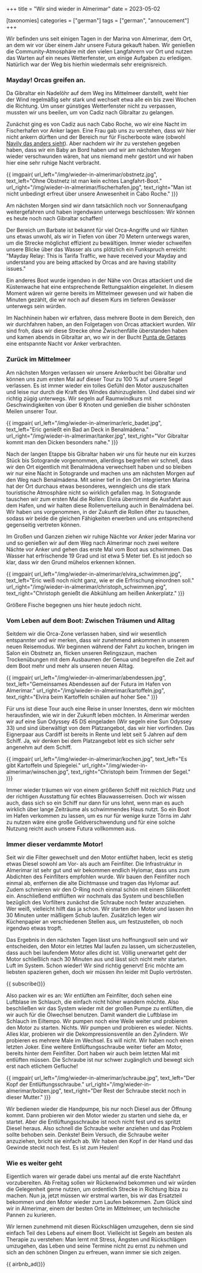 +++
title = "Wir sind wieder in Almerimar"
date = 2023-05-02

[taxonomies]
categories = ["german"]
tags = ["german", "annoucement"]
+++

Wir befinden uns seit einigen Tagen in der Marina von Almerimar, dem Ort, an dem wir vor über einem Jahr unsere Futura gekauft haben. Wir genießen die Community-Atmosphäre mit den vielen Langfahrern vor Ort und nutzen das Warten auf ein neues Wetterfenster, um einige Aufgaben zu erledigen. Natürlich war der Weg bis hierhin wiedermals sehr ereignisreich.

<!-- more -->

### Mayday! Orcas greifen an.

Da Gibraltar ein Nadelöhr auf dem Weg ins Mittelmeer darstellt, weht hier der Wind regelmäßig sehr stark und wechselt etwa alle ein bis zwei Wochen die Richtung. Um unser günstiges Wetterfenster nicht zu verpassen, mussten wir uns beeilen, um von Cadiz nach Gibraltar zu gelangen.

Zunächst ging es von Cadiz aus nach Cabo Roche, wo wir eine Nacht im Fischerhafen vor Anker lagen. Eine Frau gab uns zu verstehen, dass wir hier nicht ankern dürften und der Bereich nur für Fischerboote wäre (obwohl [Navily das anders sieht](https://www.navily.com/mouillage/cabo-roche/55883)). Aber nachdem wir ihr zu verstehen gegeben haben, dass wir ein Baby an Bord haben und wir am nächsten Morgen wieder verschwunden wären, hat uns niemand mehr gestört und wir haben hier eine sehr ruhige Nacht verbracht.

{{ imgpair(
  url_left="/img/wieder-in-almerimar/obstnetz.jpg",
  text_left="Ohne Obstnetz ist man kein echtes Langfahrt-Boot."
  url_right="/img/wieder-in-almerimar/fischerhafen.jpg",
  text_right="Man ist nicht unbedingt erfreut über unsere Anwesenheit in Cabo Roche."
)}}


Am nächsten Morgen sind wir dann tatsächlich noch vor Sonnenaufgang weitergefahren und haben irgendwann unterwegs beschlossen: Wir können es heute noch nach Gibraltar schaffen!

Der Bereich um Barbate ist bekannt für viel Orca-Angriffe und wir fühlten uns etwas unwohl, als wir in Tiefen von über 70 Metern unterwegs waren, um die Strecke möglichst effizient zu bewältigen. Immer wieder schweifen unsere Blicke über das Wasser als uns plötzlich ein Funkspruch erreicht: "Mayday Relay: This is Tarifa Traffic, we have received your Mayday and understand you are being attacked by Orcas and are having stability issues."

Ein anderes Boot wurde irgendwo in der Nähe von Orcas attackiert und die Küstenwache hat eine entsprechende Rettungsaktion eingeleitet. In diesem Moment wären wir gerne bereits im Mittelmeer gewesen und wir haben die Minuten gezählt, die wir noch auf diesem Kurs im tieferen Gewässer unterwegs sein würden.

Im Nachhinein haben wir erfahren, dass mehrere Boote in dem Bereich, den wir durchfahren haben, an den Folgetagen von Orcas attackiert wurden. Wir sind froh, dass wir diese Strecke ohne Zwischenfälle überstanden haben und kamen abends in Gibraltar an, wo wir in der Bucht [Punta de Getares](https://www.navily.com/mouillage/punta-de-getares/43802) eine entspannte Nacht vor Anker verbrachten.

### Zurück im Mittelmeer

Am nächsten Morgen verlassen wir unsere Ankerbucht bei Gibraltar und können uns zum ersten Mal auf dieser Tour zu 100 % auf unsere Segel verlassen. Es ist immer wieder ein tolles Gefühl den Motor auszuschalten und leise nur durch die Kraft des Windes dahinzugleiten. Und dabei sind wir richtig zügig unterwegs. Wir segeln auf Raumwindkurs mit Geschwindigkeiten von über 6 Knoten und genießen die bisher schönsten Meilen unserer Tour.

{{ imgpair(
  url_left="/img/wieder-in-almerimar/eric_badet.jpg",
  text_left="Eric genießt ein Bad an Deck in Benalmádena."
  url_right="/img/wieder-in-almerimar/tanker.jpg",
  text_right="Vor Gibraltar kommt man den Dicken besonders nahe."
)}}


Nach der langen Etappe bis Gibraltar haben wir uns für heute nur ein kurzes Stück bis Sotogrande vorgenommen, allerdings begreifen wir schnell, dass wir den Ort eigentlich mit Benalmádena verwechselt haben und so bleiben wir nur eine Nacht in Sotogrande und machen uns am nächsten Morgen auf den Weg nach Benalmádena. Mit seiner tief in den Ort integrierten Marina hat der Ort durchaus etwas besonderes, wenngleich uns die stark touristische Atmosphäre nicht so wirklich gefallen mag. In Sotogrande tauschen wir zum ersten Mal die Rollen: Elvira übernimmt die Ausfahrt aus dem Hafen, und wir halten diese Rollenverteilung auch in Benalmádena bei. Wir haben uns vorgenommen, in der Zukunft die Rollen öfter zu tauschen, sodass wir beide die gleichen Fähigkeiten erwerben und uns entsprechend gegenseitig vertreten können.

Im Großen und Ganzen ziehen wir ruhige Nächte vor Anker jeder Marina vor und so genießen wir auf dem Weg nach Almerimar noch zwei weitere Nächte vor Anker und gehen das erste Mal vom Boot aus schwimmen. Das Wasser hat erfrischende 19 Grad und ist etwa 5 Meter tief. Es ist jedoch so klar, dass wir den Grund mühelos erkennen können. 

{{ imgpair(
  url_left="/img/wieder-in-almerimar/elvira_schwimmen.jpg",
  text_left="Eric weiß noch nicht ganz, wie er die Erfrischung einordnen soll."
  url_right="/img/wieder-in-almerimar/christoph_schwimmen.jpg",
  text_right="Christoph genießt die Abkühlung am heißen Ankerplatz."
)}}


Größere Fische begegnen uns hier heute jedoch nicht.

### Vom Leben auf dem Boot: Zwischen Träumen und Alltag

Seitdem wir die Orca-Zone verlassen haben, sind wir wesentlich entspannter und wir merken, dass wir zunehmend ankommen in unserem neuen Reisemodus. Wir beginnen während der Fahrt zu kochen, bringen im Salon ein Obstnetz an, flicken unseren Relingszaun, machen Trockenübungen mit dem Ausbaumen der Genua und begreifen die Zeit auf dem Boot mehr und mehr als unseren neuen Alltag.

{{ imgpair(
  url_left="/img/wieder-in-almerimar/abendessen.jpg",
  text_left="Gemeinsames Abendessen auf der Futura im Hafen von Almerimar."
  url_right="/img/wieder-in-almerimar/kartoffeln.jpg",
  text_right="Elvira beim Kartoffeln schälen auf hoher See."
)}}


Für uns ist diese Tour auch eine Reise in unser Innerstes, denn wir möchten herausfinden, wie wir in der Zukunft leben möchten. In Almerimar werden wir auf eine Sun Odyssey 45 DS eingeladen (Wir segeln eine Sun Odyssey 33) und sind überwältigt von dem Platzangebot, das wir hier vorfinden. Das Eignerpaar aus Cardiff ist bereits in Rente und lebt seit 5 Jahren auf dem Schiff. Ja, wir denken bei dem Platzangebot lebt es sich sicher sehr angenehm auf dem Schiff.

{{ imgpair(
  url_left="/img/wieder-in-almerimar/kochen.jpg",
  text_left="Es gibt Kartoffeln und Spiegelei."
  url_right="/img/wieder-in-almerimar/winschen.jpg",
  text_right="Christoph beim Trimmen der Segel."
)}}


Immer wieder träumen wir von einem größeren Schiff mit reichlich Platz und der richtigen Ausstattung für echtes Blauwasserreisen. Doch wir wissen auch, dass sich so ein Schiff nur dann für uns lohnt, wenn man es auch wirklich über lange Zeiträume als schwimmendes Haus nutzt. So ein Boot im Hafen verkommen zu lassen, um es nur für wenige kurze Törns im Jahr zu nutzen wäre eine große Geldverschwendung und für eine solche Nutzung reicht auch unsere Futura vollkommen aus.


### Immer dieser verdammte Motor!

Seit wir die Filter gewechselt und den Motor entlüftet haben, leckt es stetig etwas Diesel sowohl am Vor- als auch am Feinfilter. Die Infrastruktur in Almerimar ist sehr gut und wir bekommen endlich Hylomar, dass uns zum Abdichten des Feinfilters empfohlen wurde. Wir bauen den Feinfilter noch einmal ab, entfernen die alte Dichtmasse und tragen das Hylomar auf. Zudem schmieren wir den O-Ring noch einmal schön mit einem Silikonfett ein. Anschließend entflüften wir nochmals das System und beschließen bezüglich des Vorfilters zunächst die Schraube noch fester anzuziehen. Wer weiß, vielleicht hilft das ja schon. Wir starten den Motor und lassen ihn 30 Minuten unter mäßigem Schub laufen. Zusätzlich legen wir Küchenpapier an verschiedenen Stellen aus, um festzustellen, ob noch irgendwo etwas tropft.

Das Ergebnis in den nächsten Tagen lässt uns hoffnungsvoll sein und wir entscheiden, den Motor ein letztes Mal laufen zu lassen, um sicherzustellen, dass auch bei laufendem Motor alles dicht ist. Völlig unerwartet geht der Motor schließlich nach 30 Minuten aus und lässt sich nicht mehr starten. Luft im System. Schon wieder! Wir sind richtig genervt! Eric möchte am liebsten spazieren gehen, doch wir müssen ihn leider mit Duplo vertrösten.

{{ subscribe()}}

Also packen wir es an: Wir entlüften am Feinfilter, doch sehen eine Luftblase im Schlauch, die einfach nicht höher wandern möchte. Also beschließen wir das System wieder mit der großen Pumpe zu entlüften, die wir auch für die Ölwechsel benutzen. Damit wandert die Luftblase im Schlauch im Eiltempo. Wir pumpen noch eine Weile weiter und probieren den Motor zu starten. Nichts. Wir pumpen und probieren es wieder. Nichts. Alles klar, probieren wir die Dekompressionsventile an den Zylindern. Wir probieren es mehrere Male im Wechsel. Es will nicht. Wir haben noch einen letzten Joker. Eine weitere Entlüftungsschraube weiter tiefer am Motor, bereits hinter dem Feinfilter. Dort haben wir auch beim letzten Mal mit entlüften müssen. Die Schraube ist nur schwer zugänglich und bewegt sich erst nach etlichem Gefluche!

{{ imgpair(
  url_left="/img/wieder-in-almerimar/schraube.jpg",
  text_left="Der Kopf der Entlüftungsschraube."
  url_right="/img/wieder-in-almerimar/bolzen.jpg",
  text_right="Der Rest der Schraube steckt noch in dieser Mutter."
)}}


Wir bedienen wieder die Handpumpe, bis nur noch Diesel aus der Öffnung kommt. Dann probieren wir den Motor wieder zu starten und siehe da, er startet. Aber die Entlüftungsschraube ist noch nicht fest und es spritzt Diesel heraus. Also schnell die Schraube weiter anziehen und das Problem sollte behoben sein. Denkste! Beim Versuch, die Schraube weiter anzuziehen, bricht sie einfach ab. Wir haben den Kopf in der Hand und das Gewinde steckt noch fest. Es ist zum Heulen!

### Wie es weiter geht

Eigentlich waren wir gerade dabei uns mental auf die erste Nachtfahrt vorzubereiten. Ab Freitag sollen wir Rückenwind bekommen und wir würden die Gelegenheit gerne nutzen, um ordentlich Strecke in Richtung Ibiza zu machen. Nun ja, jetzt müssen wir erstmal warten, bis wir das Ersatzteil bekommen und den Motor wieder zum Laufen bekommen. Zum Glück sind wir in Almerimar, einem der besten Orte im Mittelmeer, um technische Pannen zu kurieren.

Wir lernen zunehmend mit diesen Rückschlägen umzugehen, denn sie sind einfach Teil des Lebens auf einem Boot. Vielleicht ist Segeln am besten als Therapie zu verstehen: Man lernt mit Stress, Ängsten und Rückschlägen umzugehen, das Leben und seine Termine nicht zu ernst zu nehmen und sich an den schönen Dingen zu erfreuen, wann immer sie sich zeigen.

{{ airbnb_ad()}}

